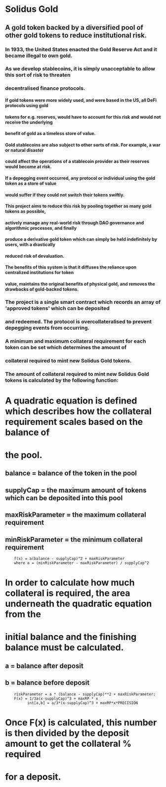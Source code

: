 # Solidus Gold

## A gold token backed by a diversified pool of other gold tokens to reduce institutional risk. 

### In 1933, the United States enacted the Gold Reserve Act and it became illegal to own gold.
### As we develop stablecoins, it is simply unacceptable to allow this sort of risk to threaten
### decentralised finance protocols. 

#### If gold tokens were more widely used, and were based in the US, all DeFi protocols using gold
#### tokens for e.g. reserves, would have to account for this risk and would not receive the underlying
#### benefit of gold as a timeless store of value. 

#### Gold stablecoins are also subject to other sorts of risk. For example, a war or natural disaster
#### could affect the operations of a stablecoin provider as their reserves would become at risk.
#### If a depegging event occurred, any protocol or individual using the gold token as a store of value
#### would suffer if they could not switch their tokens swiftly.

#### This project aims to reduce this risk by pooling together as many gold tokens as possible, 
#### actively manage any real-world risk through DAO governance and algorithmic processes, and finally
#### produce a derivative gold token which can simply be held indefinitely by users, with a drastically
#### reduced risk of devaluation. 

#### The benefits of this system is that it diffuses the reliance upon centralized institutions for token
#### value, maintains the original benefits of physical gold, and removes the drawbacks of gold-backed tokens.


### The project is a single smart contract which records an array of 'approved tokens' which can be deposited
### and redeemed. The protocol is overcollateralised to prevent depegging events from occurring.

### A minimum and maximum collateral requirement for each token can be set which determines the amount of 
### collateral required to mint new Solidus Gold tokens.
### The amount of collateral required to mint new Solidus Gold tokens is calculated by the following function:
### 

# A quadratic equation is defined which describes how the collateral requirement scales based on the balance of
# the pool. 
## balance = balance of the token in the pool
## supplyCap = the maximum amount of tokens which can be deposited into this pool
## maxRiskParameter = the maximum collateral requirement
## minRiskParameter = the minimum collateral requirement
        f(x) = a(balance - supplyCap)^2 + maxRiskParameter
        where a = (minRiskParameter - maxRiskParameter) / supplyCap^2
        

# In order to calculate how much collateral is required, the area underneath the quadratic equation from the 
# initial balance and the finishing balance must be calculated. 
## a = balance after deposit
## b = balance before deposit
        riskParameter = a * (balance - supplyCap)**2 + maxRiskParameter;
        F(x) = 1/3a(x-supplyCap)^3 + maxRP * x
              int[a,b] = a/3*(x-supplyCap)^3 + maxRP*x*PRECISION
# Once F(x) is calculated, this number is then divided by the deposit amount to get the collateral % required 
# for a deposit.